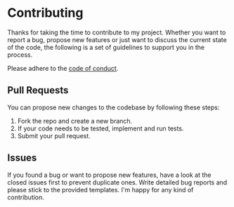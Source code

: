 # Contributing

Thanks for taking the time to contribute to my project. Whether you want to report a bug, propose new features or just want to discuss the current state of the code, the following is a set of guidelines to support you in the process.

Please adhere to the [code of conduct](CODE_OF_CONDUCT.md).

## Pull Requests

You can propose new changes to the codebase by following these steps:

1. Fork the repo and create a new branch.
3. If your code needs to be tested, implement and run tests.
4. Submit your pull request. 

## Issues

If you found a bug or want to propose new features, have a look at the closed issues first to prevent duplicate ones. Write detailed bug reports and please stick to  the provided templates. I'm happy for any kind of contribution.
